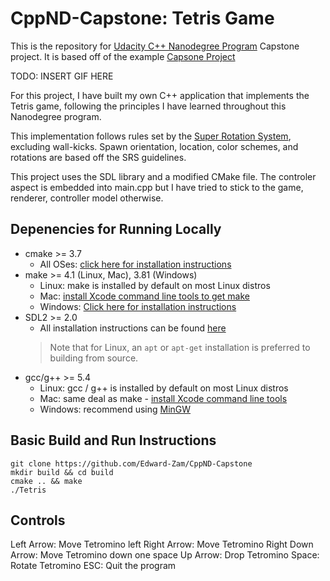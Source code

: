 # CppND-Capstone: Tetris Game
This is the repository for [Udacity C++ Nanodegree Program](https://www.udacity.com/course/c-plus-plus-nanodegree--nd213) Capstone project. It is based off of the example [Capsone Project](https://github.com/udacity/CppND-Capstone-Snake-Game)

TODO: INSERT GIF HERE

For this project, I have built my own C++ application that implements the Tetris game, following the principles I have learned throughout this Nanodegree program. 

This implementation follows rules set by the [Super Rotation System](https://tetris.fandom.com/wiki/SRS), excluding wall-kicks. Spawn orientation, location, color schemes, and rotations are based off the SRS guidelines.

This project uses the SDL library and a modified CMake file. The controler aspect is embedded into main.cpp but I have tried to stick to the game, renderer, controller model otherwise.

## Depenencies for Running Locally
* cmake >= 3.7
  * All OSes: [click here for installation instructions](https://cmake.org/install/)
* make >= 4.1 (Linux, Mac), 3.81 (Windows)
  * Linux: make is installed by default on most Linux distros
  * Mac: [install Xcode command line tools to get make](https://developer.apple.com/xcode/features/)
  * Windows: [Click here for installation instructions](http://gnuwin32.sourceforge.net/packages/make.htm)
* SDL2 >= 2.0
  * All installation instructions can be found [here](https://wiki.libsdl.org/Installation)
  >Note that for Linux, an `apt` or `apt-get` installation is preferred to building from source. 
* gcc/g++ >= 5.4
  * Linux: gcc / g++ is installed by default on most Linux distros
  * Mac: same deal as make - [install Xcode command line tools](https://developer.apple.com/xcode/features/)
  * Windows: recommend using [MinGW](http://www.mingw.org/)

## Basic Build and Run Instructions
```
git clone https://github.com/Edward-Zam/CppND-Capstone
mkdir build && cd build
cmake .. && make
./Tetris
```

## Controls
Left Arrow: Move Tetromino left
Right Arrow: Move Tetromino Right
Down Arrow: Move Tetromino down one space
Up Arrow: Drop Tetromino
Space: Rotate Tetromino
ESC: Quit the program